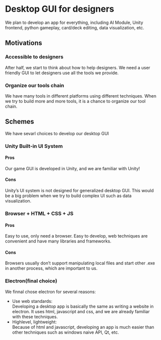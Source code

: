 # Desktop GUI for designers
We plan to develop an app for everything, including AI Module, Unity frontend, python gameplay, card/deck editing, data visualization, etc.
## Motivations
### Accessible to designers
 After half, we start to think about how to help designers. We need a user friendly GUI to let designers use all the tools we provide.
### Organize our tools chain
 We have many tools in different platforms using different techniques. When we try to build more and more tools, it is a chance to organize our tool chain.  


## Schemes
We have sevarl choices to develop our desktop GUI
### Unity Built-in UI System
#### Pros
 Our game GUI is developed in Unity, and we are familiar with Unity!
#### Cons
 Unity’s UI system is not designed for generalized desktop GUI. This would be a big problem when we try to build complex UI such as data visualization.
### Browser + HTML + CSS + JS 
#### Pros
Easy to use, only need a browser. Easy to develop, web techniques are convenient and have many libraries and frameworks.
#### Cons
Browsers usually don’t support manipulating local files and start other .exe in another process, which are important to us.

### Electron(final choice)
We finnal chose electron for several reasons:
- Use web standards:       
Developing a desktop app is basically the same as writing a website in electron. It uses html, javascript and css, and we are already familiar with these techniques. 
- Highlevel, lightweight:       
Because of html and javascript, developing an app is much easier than other techniques such as windows naive API, Qt, etc. 